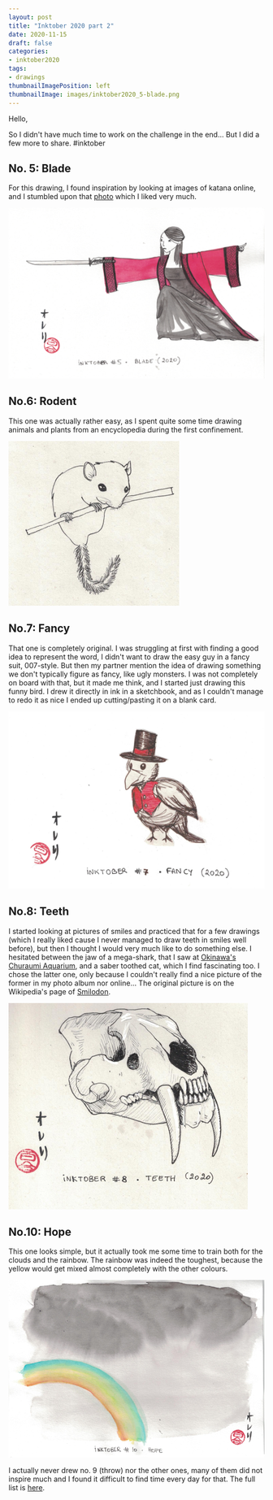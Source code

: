 ```yaml
---
layout: post
title: "Inktober 2020 part 2"
date: 2020-11-15
draft: false
categories: 
- inktober2020
tags: 
- drawings
thumbnailImagePosition: left
thumbnailImage: images/inktober2020_5-blade.png
---
```

Hello,

So I didn't have much time to work on the challenge in the end... But I did a few more to share.
#inktober

## No. 5: Blade
For this drawing, I found inspiration by looking at images of katana online, 
and I stumbled upon that <a href="https://wallhere.com/en/wallpaper/242218">photo</a> which I liked very much.


![Inktober-no5-fish](/images/inktober2020_5-blade.png)


## No.6: Rodent

This one was actually rather easy, as I spent quite some time drawing animals and plants from an encyclopedia during the first confinement.

![Inktober-no6-rodent](/images/inktober2020_6-rodent.png)


## No.7: Fancy
That one is completely original. 
I was struggling at first with finding a good idea to represent the word, I didn't want to draw the easy guy in a fancy suit, 007-style. 
But then my partner mention the idea of drawing something we don't typically figure as fancy, like ugly monsters. 
I was not completely on board with that, but it made me think, and I started just drawing this funny bird. 
I drew it directly in ink in a sketchbook, and as I couldn't manage to redo it as nice I ended up cutting/pasting it on a blank card.

![Inktober-no7-fancy](/images/inktober2020_7-fancy.png)


## No.8: Teeth
I started looking at pictures of smiles and practiced that for a few drawings (which I really liked cause I never managed to draw teeth in smiles well before), 
but then I thought I would very much like to do something else. 
I hesitated between the jaw of a mega-shark, that I saw at <a href="https://churaumi.okinawa/en/">Okinawa's Churaumi Aquarium</a>, and a saber toothed cat, which I find fascinating too.
I chose the latter one, only because I couldn't really find a nice picture of the former in my photo album nor online... 
The original picture is on the Wikipedia's page of <a href="https://commons.wikimedia.org/wiki/File:Smilodon_head.jpg#/media/File:Smilodon_head.jpg">Smilodon</a>.


![Inktober-no8-teeth](/images/inktober2020_8-teeth.png)


## No.10: Hope
This one looks simple, but it actually took me some time to train both for the clouds and the rainbow. 
The rainbow was indeed the toughest, because the yellow would get mixed almost completely with the other colours.

![Inktober-no10-hope](/images/inktober2020_10-hope.png)

I actually never drew no. 9 (throw) nor the other ones, many of them did not inspire much and I found it difficult to find time every day for that.
The full list is <a href="https://inktober.com/rules">here</a>.
